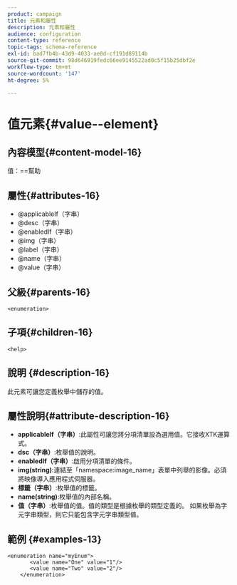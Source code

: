 ```yaml
---
product: campaign
title: 元素和屬性
description: 元素和屬性
audience: configuration
content-type: reference
topic-tags: schema-reference
exl-id: bad7fb4b-43d9-4033-ae0d-cf191d89114b
source-git-commit: 98d646919fedc66ee9145522ad0c5f15b25dbf2e
workflow-type: tm+mt
source-wordcount: '147'
ht-degree: 5%

---
```


# 值元素{#value--element}

## 內容模型{#content-model-16}

值：==幫助

## 屬性{#attributes-16}

* @applicableIf（字串）
* @desc（字串）
* @enabledIf（字串）
* @img（字串）
* @label（字串）
* @name（字串）
* @value（字串）

## 父級{#parents-16}

`<enumeration>`

## 子項{#children-16}

`<help>`

## 說明 {#description-16}

此元素可讓您定義枚舉中儲存的值。

## 屬性說明{#attribute-description-16}

* **applicableIf（字串）**:此屬性可讓您將分項清單設為選用值。它接收XTK運算式。
* **dsc（字串）**:枚舉值的說明。
* **enabledIf（字串）**:啟用分項清單的條件。
* **img(string)**:連結至「namespace:image_name」表單中列舉的影像。必須將映像導入應用程式伺服器。
* **標籤（字串）**:枚舉值的標籤。
* **name(string)**:枚舉值的內部名稱。
* **值（字串）**:枚舉值的值。值的類型是根據枚舉的類型定義的。 如果枚舉為字元字串類型，則它只能包含字元字串類型值。

## 範例 {#examples-13}

```
<enumeration name="myEnum">
       <value name="One" value="1"/>
       <value name="Two" value="2"/>
    </enumeration>
```
